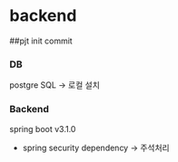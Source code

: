 # backend
##pjt init commit
### DB
postgre SQL -> 로컬 설치
### Backend
spring boot v3.1.0
* spring security dependency -> 주석처리
